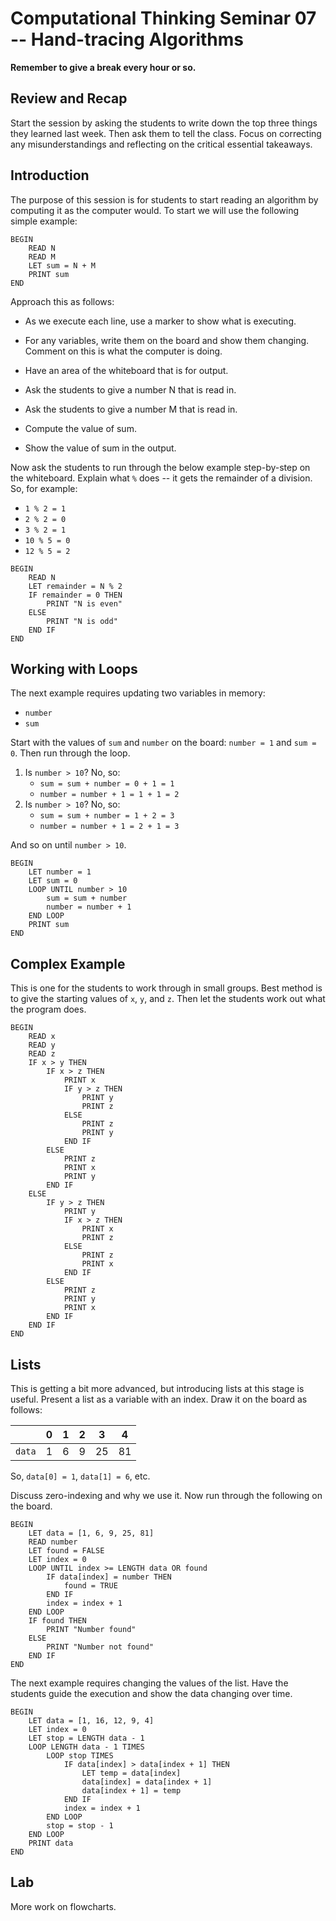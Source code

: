 # Computational Thinking Seminar 07 -- Hand-tracing Algorithms

**Remember to give a break every hour or so.**

## Review and Recap

Start the session by asking the students to write down the top three things they learned last week. Then ask them to tell the class. Focus on correcting any misunderstandings and reflecting on the critical essential takeaways.

## Introduction

The purpose of this session is for students to start reading an algorithm by computing it as the computer would. To start we will use the following simple example:

```pseudocode
BEGIN
    READ N
    READ M
    LET sum = N + M
    PRINT sum
END
```

Approach this as follows:

- As we execute each line, use a marker to show what is executing.
- For any variables, write them on the board and show them changing. Comment on this is what the computer is doing.
- Have an area of the whiteboard that is for output.

- Ask the students to give a number N that is read in.
- Ask the students to give a number M that is read in.
- Compute the value of sum.
- Show the value of sum in the output.

Now ask the students to run through the below example step-by-step on the whiteboard. Explain what `%` does -- it gets the remainder of a division. So, for example:

- `1 % 2 = 1`
- `2 % 2 = 0`
- `3 % 2 = 1`
- `10 % 5 = 0`
- `12 % 5 = 2`

```pseudocode
BEGIN
    READ N
    LET remainder = N % 2
    IF remainder = 0 THEN
        PRINT "N is even"
    ELSE
        PRINT "N is odd"
    END IF
END
```

## Working with Loops

The next example requires updating two variables in memory:

- `number`
- `sum`

Start with the values of `sum` and `number` on the board: `number = 1` and `sum = 0`. Then run through the loop.

1. Is `number > 10`? No, so:
   - `sum = sum + number = 0 + 1 = 1`
   - `number = number + 1 = 1 + 1 = 2`
2. Is `number > 10`? No, so:
   - `sum = sum + number = 1 + 2 = 3`
   - `number = number + 1 = 2 + 1 = 3`

And so on until `number > 10`.

```pseudocode
BEGIN
    LET number = 1
    LET sum = 0
    LOOP UNTIL number > 10
        sum = sum + number
        number = number + 1
    END LOOP
    PRINT sum
END
```

## Complex Example

This is one for the students to work through in small groups. Best method is to give the starting values of `x`, `y`, and `z`. Then let the students work out what the program does.

```pseudocode
BEGIN
    READ x
    READ y
    READ z
    IF x > y THEN
        IF x > z THEN
            PRINT x
            IF y > z THEN
                PRINT y
                PRINT z
            ELSE
                PRINT z
                PRINT y
            END IF
        ELSE
            PRINT z
            PRINT x
            PRINT y
        END IF
    ELSE
        IF y > z THEN
            PRINT y
            IF x > z THEN
                PRINT x
                PRINT z
            ELSE
                PRINT z
                PRINT x
            END IF
        ELSE
            PRINT z
            PRINT y
            PRINT x
        END IF
    END IF
END
```

## Lists

This is getting a bit more advanced, but introducing lists at this stage is useful. Present a list as a variable with an index. Draw it on the board as follows:

|        | **0** | **1** | **2** | **3** | **4** |
| ------ | ----- | ----- | ----- | ----- | ----- |
| `data` | 1     | 6     | 9     | 25    | 81    |

So, `data[0] = 1`, `data[1] = 6`, etc.

Discuss zero-indexing and why we use it. Now run through the following on the board.

```pseudocode
BEGIN
    LET data = [1, 6, 9, 25, 81]
    READ number
    LET found = FALSE
    LET index = 0
    LOOP UNTIL index >= LENGTH data OR found
        IF data[index] = number THEN
            found = TRUE
        END IF
        index = index + 1
    END LOOP
    IF found THEN
        PRINT "Number found"
    ELSE
        PRINT "Number not found"
    END IF
END
```

The next example requires changing the values of the list. Have the students guide the execution and show the data changing over time.

```pseudocode
BEGIN
    LET data = [1, 16, 12, 9, 4]
    LET index = 0
    LET stop = LENGTH data - 1
    LOOP LENGTH data - 1 TIMES
        LOOP stop TIMES
            IF data[index] > data[index + 1] THEN
                LET temp = data[index]
                data[index] = data[index + 1]
                data[index + 1] = temp
            END IF
            index = index + 1
        END LOOP
        stop = stop - 1
    END LOOP
    PRINT data
END
```

## Lab

More work on flowcharts.